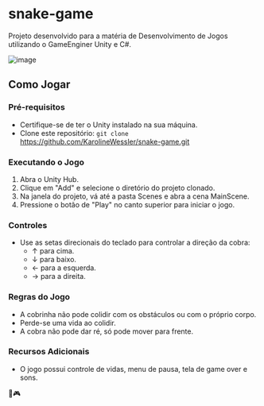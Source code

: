 # snake-game 

Projeto desenvolvido para a matéria de Desenvolvimento de Jogos utilizando o GameEnginer Unity e C#.


![image](https://github.com/KarolineWessler/snake-game/assets/91632335/803e906d-238d-4a0d-a706-afe017b173cb)

## Como Jogar

### Pré-requisitos
* Certifique-se de ter o Unity instalado na sua máquina.
* Clone este repositório:
`git clone` https://github.com/KarolineWessler/snake-game.git

### Executando o Jogo
1. Abra o Unity Hub.
2. Clique em "Add" e selecione o diretório do projeto clonado.
3. Na janela do projeto, vá até a pasta Scenes e abra a cena MainScene.
4. Pressione o botão de "Play" no canto superior para iniciar o jogo.

### Controles
* Use as setas direcionais do teclado para controlar a direção da cobra:
  - ↑ para cima.
  - ↓ para baixo.
  - ← para a esquerda.
  - → para a direita.
 
### Regras do Jogo
* A cobrinha não pode colidir com os obstáculos ou com o próprio corpo.
* Perde-se uma vida ao colidir.
* A cobra não pode dar ré, só pode mover para frente.

### Recursos Adicionais
* O jogo possui controle de vidas, menu de pausa, tela de game over e sons.

🐍🎮





